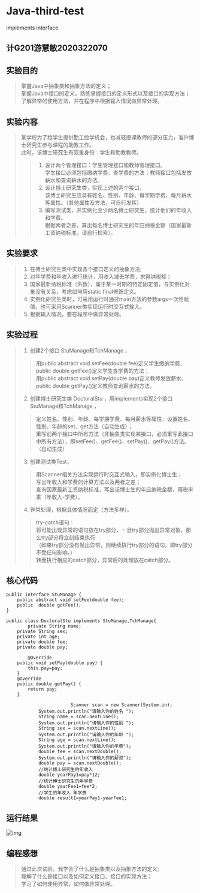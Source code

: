 # Java-third-test
implements interface
## 计G201游慧敏2020322070 
## 实验目的
> 掌握Java中抽象类和抽象方法的定义； <br>
> 掌握Java中接口的定义，熟练掌握接口的定义形式以及接口的实现方法；<br>
> 了解异常的使用方法，并在程序中根据输入情况做异常处理。<br>
## 实验内容
>某学校为了给学生提供勤工俭学机会，也减轻授课教师的部分压力，准许博士研究生参与课程的助教工作。<br>
>  此时，该博士研究生有双重身份：学生和助教教师。<br>
>> 1. 设计两个管理接口：学生管理接口和教师管理接口。<br>
>  学生接口必须包括缴纳学费、查学费的方法；教师接口包括发放薪水和查询薪水的方法。<br>
>> 2. 设计博士研究生类，实现上述的两个接口，<br>
>  该博士研究生应具有姓名、性别、年龄、每学期学费、每月薪水等属性。（其他属性及方法，可自行发挥）<br>
>> 3. 编写测试类，并实例化至少两名博士研究生，统计他们的年收入和学费。<br>
>  根据两者之差，算出每名博士研究生的年应纳税金额（国家最新工资纳税标准，请自行检索）。<br>
## 实验要求
>1. 在博士研究生类中实现各个接口定义的抽象方法;
>2. 对年学费和年收入进行统计，用收入减去学费，求得纳税额；
>3. 国家最新纳税标准（系数），属于某一时期的特定固定值，与实例化对象没有关系，考虑如何用static  final修饰定义。
>4. 实例化研究生类时，可采用运行时通过main方法的参数args一次性赋值，也可采用Scanner类实现运行时交互式输入。
>5. 根据输入情况，要在程序中做异常处理。
## 实验过程
>1. 创建2个接口 StuManage和TchManage ，
>>  用public abstract void setFee(double fee)定义学生缴纳学费、public  double getFee()定义学生查学费的方法；<br>
>>  用public abstract void setPay(double pay)定义教师发放薪水、public double getPay()定义教师查询薪水的方法。<br>
>2. 创建博士研究生类 DoctoralStu ，用implements实现2个接口 StuManage和TchManage ，
>>  定义姓名、性别、年龄、每学期学费、每月薪水等属性，设置姓名、性别、年龄的set、get方法（自动生成）；<br>
>>  重写前两个接口中所有方法（非抽象类实现某接口，必须重写此接口中所有方法），即setFee()、getFee()、setPay()、getPay()方法。（自动生成）<br>
>3. 创建测试类Test，
>>  用Scanner相关方法实现运行时交互式输入，即实例化博士生；<br>
>>  写出年收入和学费的计算方法以及两者之差；<br>
>>  查询国家最新工资纳税标准，写出该博士生的年应纳税金额，用税率 乘（年收入-学费）。<br>
>4. 异常处理，根据具体情况而定（方法多样）。
>>  try-catch语句：<br>
>>  将可能出现异常的语句放在try部分，一旦try部分抛出异常对象，那么try部分将立刻结束执行<br>
>>  （如果try部分没有抛出异常，则继续执行try部分的语句。即try部分不受任何影响。）<br>
>>  转而执行相应的catch部分，异常后的处理放在catch部分。
## 核心代码
```
public interface StuManage {
	public abstract void setFee(double fee);	 
	public  double getFee();	 
}
```
```
public class DoctoralStu implements StuManage,TchManage{
        private String name;
	private String sex;
	private int age;
	private double fee;
	private double pay;
```
```
        @Override
	public void setPay(double pay) {
		this.pay=pay;		
	}
	@Override
	public double getPay() {		
		return pay;
	}
```
```
                        Scanner scan = new Scanner(System.in);
			System.out.println("请输入你的姓名 ");
			String name = scan.nextLine();
			System.out.println("请输入你的性别 ");
			String sex = scan.nextLine();
			System.out.println("请输入你的年龄 ");
			String age = scan.nextLine();
			System.out.println("请输入你的学费");
			double fee = scan.nextDouble();
			System.out.println("请输入你的薪资");
			double pay = scan.nextDouble();
			//统计博士研究生的年收入
			double yearPay1=pay*12;		
			//统计博士研究生的年学费
			double yearFee1=fee*2;
			//学生的年收入-年学费
			double result1=yearPay1-yearFee1;
```
## 运行结果
![img](https://p.qlogo.cn/qqmail_head/5cXMEH7OTmzhqvibzsJgjic2XWRfoh1ofqHPSUaE6xbDicxsFQJdic7qdKZuFn99tGtI/0)
## 编程感想
> 通过此次试验，我学会了什么是抽象类以及抽象方法的定义;<br>
> 理解了什么是接口以及如何定义接口、接口的实现方法；<br>
> 学习了如何使用异常，如何做异常处理。


